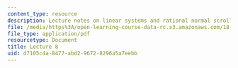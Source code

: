 ```yaml
---
content_type: resource
description: Lecture notes on linear systems and rational normal scrolls.
file: /media/https%3A/open-learning-course-data-rc.s3.amazonaws.com/18-727-topics-in-algebraic-geometry-algebraic-surfaces-spring-2008/d7105c4a8477abd296728296a5a7eebb_lect8.pdf
file_type: application/pdf
resourcetype: Document
title: Lecture 8
uid: d7105c4a-8477-abd2-9672-8296a5a7eebb
---
```


